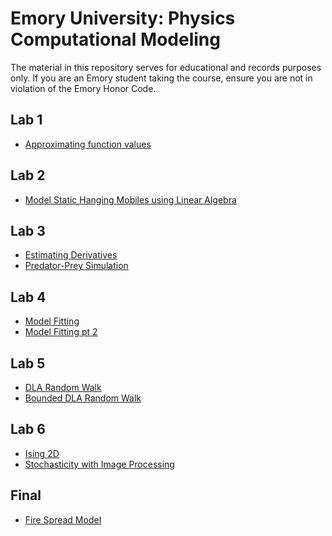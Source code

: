 # Emory University: Physics Computational Modeling

The material in this repository serves for educational and records purposes only.
If you are an Emory student taking the course, ensure you are not in violation
of the Emory Honor Code.

## Lab 1

- [Approximating function values](./lab1/PHYS_212_Module_1.ipynb)

## Lab 2

- [Model Static Hanging Mobiles using Linear Algebra](./lab2/PHYS_BIOL_212_Module_2.ipynb)

## Lab 3

- [Estimating Derivatives](./lab3/PHYS_BIOL_212_Module_3_Part_I.ipynb)
- [Predator-Prey Simulation](./lab3/PHYS_BIOL_212_Module_3_Part_II.ipynb)

## Lab 4

- [Model Fitting](./lab4/PHYS_BIOL_212_Module_4_Part_I.ipynb)
- [Model Fitting pt 2](./lab4/PHYS_BIOL_212_Module_4_Part_II.ipynb)

## Lab 5

- [DLA Random Walk](./lab5/Module_5_Part_I.ipynb)
- [Bounded DLA Random Walk](./lab5/Module_5_Part_II.ipynb)

## Lab 6

- [Ising 2D](./lab6/Module_6_Part_I.ipynb)
- [Stochasticity with Image Processing](./lab6/Module_6_Part_II.ipynb)

## Final

- [Fire Spread Model](./Final/PHYS_BIOL_212_Final_Exam_Spring_2022.ipynb)
